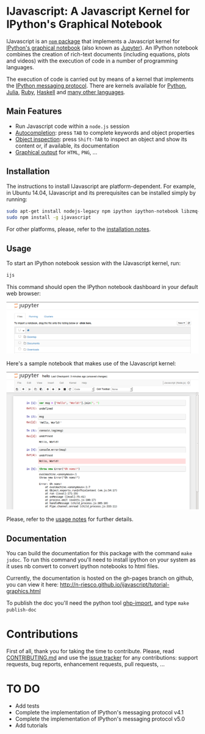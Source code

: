 # IJavascript: A Javascript Kernel for IPython's Graphical Notebook

IJavascript is an [`npm` package](https://www.npmjs.com/) that implements a
Javascript kernel for [IPython's graphical
notebook](http://ipython.org/notebook.html) (also known as
[Jupyter](http://jupyter.org/)). An IPython notebook combines the creation of
rich-text documents (including equations, plots and videos) with the execution
of code in a number of programming languages.

The execution of code is carried out by means of a kernel that implements the
[IPython messaging
protocol](http://ipython.org/ipython-doc/stable/development/messaging.html).
There are kernels available for [Python](http://ipython.org/notebook.html),
[Julia](https://github.com/JuliaLang/IJulia.jl),
[Ruby](https://github.com/minad/iruby),
[Haskell](https://github.com/gibiansky/IHaskell) and [many
other languages](https://github.com/ipython/ipython/wiki/IPython-kernels-for-other-languages).

## Main Features

- Run Javascript code within a `node.js` session
- [Autocompletion](http://n-riesco.github.io/ijavascript/tutorial-complete.html): press `TAB` to complete keywords and object
  properties
- [Object inspection](http://n-riesco.github.io/ijavascript/tutorial-inspect.html): press `Shift-TAB` to inspect an object
  and show its content or, if available, its documentation
- [Graphical output](http://n-riesco.github.io/ijavascript/tutorial-graphics.html) for `HTML`, `PNG`, ...

## Installation

The instructions to install IJavascript are platform-dependent. For example, in
Ubuntu 14.04, IJavascript and its prerequisites can be installed simply by
running:

```sh
sudo apt-get install nodejs-legacy npm ipython ipython-notebook libzmq-dev
sudo npm install -g ijavascript
```

For other platforms, please, refer to the [installation notes](http://n-riesco.github.io/ijavascript/tutorial-install.html).

## Usage

To start an IPython notebook session with the IJavascript kernel, run:

```sh
ijs
```

This command should open the IPython notebook dashboard in your default web
browser:

![Screenshot: IPython Notebook Dashboard](doc/Images/screenshot-dashboard-home.png)

Here's a sample notebook that makes use of the IJavascript kernel:

![Screenshot: Notebook Hello Sample](doc/Images/screenshot-notebook-hello.png)

Please, refer to the [usage notes](http://n-riesco.github.io/ijavascript/tutorial-usage.html) for further details.

## Documentation

You can build the documentation for this package with the command `make jsdoc`.
To run this command you'll need to install ipython on your system as it uses
nb convert to convert ipython notebooks to html files.

Currently, the documentation is hosted on the gh-pages branch on github, you can
view it here: <http://n-riesco.github.io/ijavascript/tutorial-graphics.html>

To publish the doc you'll need the python tool [ghp-import](https://pypi.python.org/pypi/ghp-import/0.4.1),
and type `make publish-doc`


# Contributions

First of all, thank you for taking the time to contribute. Please, read
[CONTRIBUTING.md](CONTRIBUTING.md) and use the
[issue tracker](https://github.com/n-riesco/ijavascript/issues) for any
contributions: support requests, bug reports, enhancement requests, pull
requests, ...

# TO DO

- Add tests
- Complete the implementation of IPython's messaging protocol v4.1
- Complete the implementation of IPython's messaging protocol v5.0
- Add tutorials
